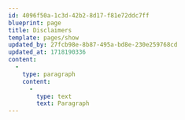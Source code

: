 ```yaml
---
id: 4096f50a-1c3d-42b2-8d17-f81e72ddc7ff
blueprint: page
title: Disclaimers
template: pages/show
updated_by: 27fcb98e-8b87-495a-bd8e-230e259768cd
updated_at: 1718190336
content:
  -
    type: paragraph
    content:
      -
        type: text
        text: Paragraph
---
```


